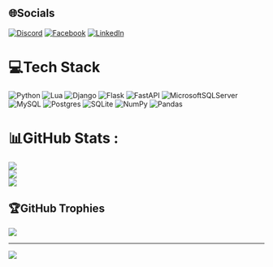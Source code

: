 
## 🌐Socials
[![Discord](https://img.shields.io/badge/Discord-%237289DA.svg?logo=discord&logoColor=white)](htttps://discord.gg/linh6029) [![Facebook](https://img.shields.io/badge/Facebook-%231877F2.svg?logo=Facebook&logoColor=white)](https://facebook.com/https://www.facebook.com/linhluonleo04) [![LinkedIn](https://img.shields.io/badge/LinkedIn-%230077B5.svg?logo=linkedin&logoColor=white)](https://linkedin.com/in/https://www.linkedin.com/in/linhluonleo04) 

# 💻Tech Stack
![Python](https://img.shields.io/badge/python-3670A0?style=for-the-badge&logo=python&logoColor=ffdd54) ![Lua](https://img.shields.io/badge/lua-%232C2D72.svg?style=for-the-badge&logo=lua&logoColor=white) ![Django](https://img.shields.io/badge/django-%23092E20.svg?style=for-the-badge&logo=django&logoColor=white) ![Flask](https://img.shields.io/badge/flask-%23000.svg?style=for-the-badge&logo=flask&logoColor=white) ![FastAPI](https://img.shields.io/badge/FastAPI-005571?style=for-the-badge&logo=fastapi) ![MicrosoftSQLServer](https://img.shields.io/badge/Microsoft%20SQL%20Sever-CC2927?style=for-the-badge&logo=microsoft%20sql%20server&logoColor=white) ![MySQL](https://img.shields.io/badge/mysql-%2300f.svg?style=for-the-badge&logo=mysql&logoColor=white) ![Postgres](https://img.shields.io/badge/postgres-%23316192.svg?style=for-the-badge&logo=postgresql&logoColor=white) ![SQLite](https://img.shields.io/badge/sqlite-%2307405e.svg?style=for-the-badge&logo=sqlite&logoColor=white) ![NumPy](https://img.shields.io/badge/numpy-%23013243.svg?style=for-the-badge&logo=numpy&logoColor=white) ![Pandas](https://img.shields.io/badge/pandas-%23150458.svg?style=for-the-badge&logo=pandas&logoColor=white)
# 📊GitHub Stats :
![](https://github-readme-stats.vercel.app/api?username=linhluonleo&theme=onedark&hide_border=true&include_all_commits=true&count_private=false)<br/>
![](https://github-readme-streak-stats.herokuapp.com/?user=linhluonleo&theme=onedark&hide_border=true)<br/>
![](https://github-readme-stats.vercel.app/api/top-langs/?username=linhluonleo&theme=onedark&hide_border=true&include_all_commits=true&count_private=false&layout=compact)

## 🏆GitHub Trophies
![](https://github-trophies.vercel.app/?username=linhluonleo&theme=onedark&no-frame=true&no-bg=false&margin-w=4)

---
[![](https://visitcount.itsvg.in/api?id=linhluonleo&icon=0&color=6)](https://visitcount.itsvg.in)
